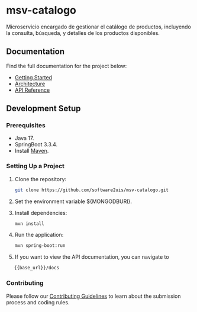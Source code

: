 # msv-catalogo
Microservicio encargado de gestionar el catálogo de productos, incluyendo la consulta, búsqueda, y detalles de los productos disponibles.

## Documentation

Find the full documentation for the project below:

- [Getting Started](#)
- [Architecture](#)
- [API Reference](#)

## Development Setup

### Prerequisites
- Java 17.
- SpringBoot 3.3.4.
- Install [Maven](https://maven.apache.org/download.cgi).

### Setting Up a Project

1. Clone the repository:
   ```bash
   git clone https://github.com/software2uis/msv-catalogo.git
   ```
2. Set the environment variable ${MONGODBURI}.
3. Install dependencies:
   ```bash
   mvn install
   ```

4. Run the application:
   ```bash
   mvn spring-boot:run
   ```
5. If you want to view the API documentation, you can navigate to 
```bash
   {{base_url}}/docs
   ```

### Contributing

Please follow our [Contributing Guidelines](https://github.com/software2uis/.github/blob/main/CONTRIBUTING.md) to learn about the submission process and coding rules.
